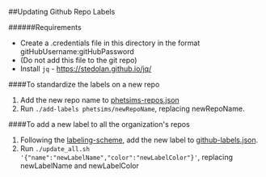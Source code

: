 ##Updating Github Repo Labels

######Requirements
+ Create a .credentials file in this directory in the format gitHubUsername:gitHubPassword
+ (Do not add this file to the git repo)
+ Install `jq` - https://stedolan.github.io/jq/


####To standardize the labels on a new repo
1. Add the new repo name to [phetsims-repos.json](phetsims-repos.json)
2. Run `./add-labels phetsims/newRepoName`, replacing newRepoName.


####To add a new label to all the organization's repos
1. Following the [labeling-scheme](labeling-scheme.md), add the new label to [github-labels.json](github-labels.json).
2. Run `./update_all.sh '{"name":"newLabelName","color":"newLabelColor"}'`, replacing newLabelName and newLabelColor
